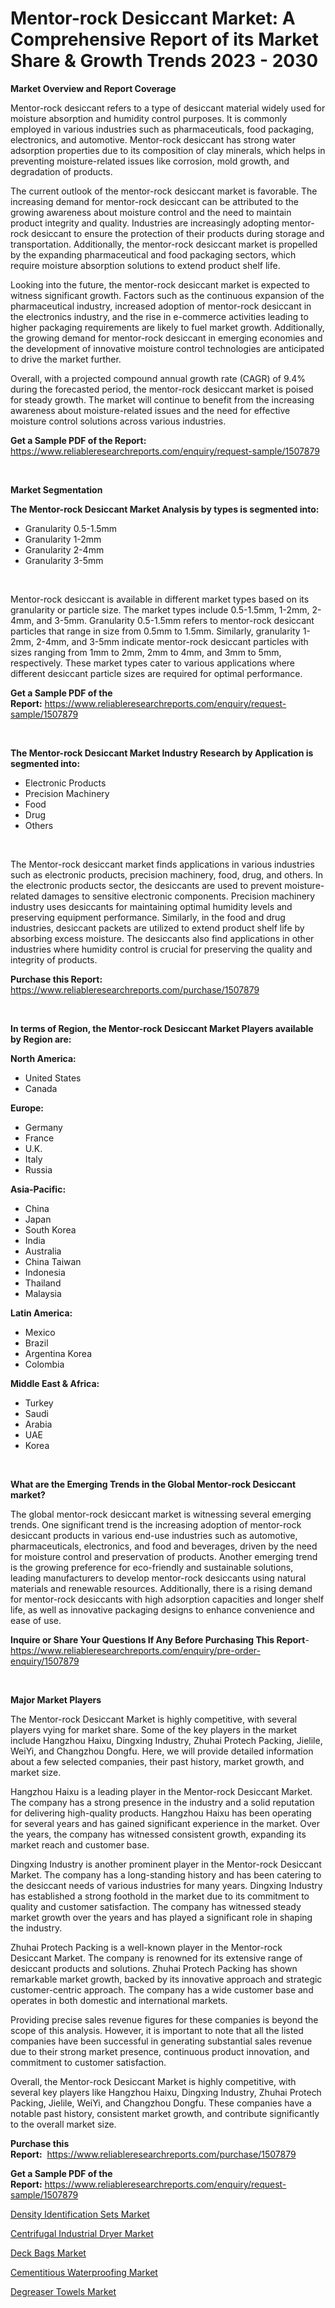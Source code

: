 <p><h1>Mentor-rock Desiccant Market: A Comprehensive Report of its Market Share & Growth Trends 2023 - 2030</h1></p><p><strong>Market Overview and Report Coverage</strong></p>
<p><p>Mentor-rock desiccant refers to a type of desiccant material widely used for moisture absorption and humidity control purposes. It is commonly employed in various industries such as pharmaceuticals, food packaging, electronics, and automotive. Mentor-rock desiccant has strong water adsorption properties due to its composition of clay minerals, which helps in preventing moisture-related issues like corrosion, mold growth, and degradation of products.</p><p>The current outlook of the mentor-rock desiccant market is favorable. The increasing demand for mentor-rock desiccant can be attributed to the growing awareness about moisture control and the need to maintain product integrity and quality. Industries are increasingly adopting mentor-rock desiccant to ensure the protection of their products during storage and transportation. Additionally, the mentor-rock desiccant market is propelled by the expanding pharmaceutical and food packaging sectors, which require moisture absorption solutions to extend product shelf life.</p><p>Looking into the future, the mentor-rock desiccant market is expected to witness significant growth. Factors such as the continuous expansion of the pharmaceutical industry, increased adoption of mentor-rock desiccant in the electronics industry, and the rise in e-commerce activities leading to higher packaging requirements are likely to fuel market growth. Additionally, the growing demand for mentor-rock desiccant in emerging economies and the development of innovative moisture control technologies are anticipated to drive the market further.</p><p>Overall, with a projected compound annual growth rate (CAGR) of 9.4% during the forecasted period, the mentor-rock desiccant market is poised for steady growth. The market will continue to benefit from the increasing awareness about moisture-related issues and the need for effective moisture control solutions across various industries.</p></p>
<p><strong>Get a Sample PDF of the Report:</strong> <a href="https://www.reliableresearchreports.com/enquiry/request-sample/1507879">https://www.reliableresearchreports.com/enquiry/request-sample/1507879</a></p>
<p>&nbsp;</p>
<p><strong>Market Segmentation</strong></p>
<p><strong>The Mentor-rock Desiccant Market Analysis by types is segmented into:</strong></p>
<p><ul><li>Granularity 0.5-1.5mm</li><li>Granularity 1-2mm</li><li>Granularity 2-4mm</li><li>Granularity 3-5mm</li></ul></p>
<p>&nbsp;</p>
<p><p>Mentor-rock desiccant is available in different market types based on its granularity or particle size. The market types include 0.5-1.5mm, 1-2mm, 2-4mm, and 3-5mm. Granularity 0.5-1.5mm refers to mentor-rock desiccant particles that range in size from 0.5mm to 1.5mm. Similarly, granularity 1-2mm, 2-4mm, and 3-5mm indicate mentor-rock desiccant particles with sizes ranging from 1mm to 2mm, 2mm to 4mm, and 3mm to 5mm, respectively. These market types cater to various applications where different desiccant particle sizes are required for optimal performance.</p></p>
<p><strong>Get a Sample PDF of the Report:</strong>&nbsp;<a href="https://www.reliableresearchreports.com/enquiry/request-sample/1507879">https://www.reliableresearchreports.com/enquiry/request-sample/1507879</a></p>
<p>&nbsp;</p>
<p><strong>The Mentor-rock Desiccant Market Industry Research by Application is segmented into:</strong></p>
<p><ul><li>Electronic Products</li><li>Precision Machinery</li><li>Food</li><li>Drug</li><li>Others</li></ul></p>
<p>&nbsp;</p>
<p><p>The Mentor-rock desiccant market finds applications in various industries such as electronic products, precision machinery, food, drug, and others. In the electronic products sector, the desiccants are used to prevent moisture-related damages to sensitive electronic components. Precision machinery industry uses desiccants for maintaining optimal humidity levels and preserving equipment performance. Similarly, in the food and drug industries, desiccant packets are utilized to extend product shelf life by absorbing excess moisture. The desiccants also find applications in other industries where humidity control is crucial for preserving the quality and integrity of products.</p></p>
<p><strong>Purchase this Report:</strong>&nbsp; <a href="https://www.reliableresearchreports.com/purchase/1507879">https://www.reliableresearchreports.com/purchase/1507879</a></p>
<p>&nbsp;</p>
<p><strong>In terms of Region, the Mentor-rock Desiccant Market Players available by Region are:</strong></p>
<p>
    <p> <strong> North America: </strong>
        <ul>
            <li>United States</li>
            <li>Canada</li>
        </ul>
        </p> 
    <p> <strong> Europe: </strong>
        <ul>
            <li>Germany</li>
            <li>France</li>
            <li>U.K.</li>
            <li>Italy</li>
            <li>Russia</li>
        </ul>
        </p> 
    <p> <strong> Asia-Pacific: </strong>
        <ul>
            <li>China</li>
            <li>Japan</li>
            <li>South Korea</li>
            <li>India</li>
            <li>Australia</li>
            <li>China Taiwan</li>
            <li>Indonesia</li>
            <li>Thailand</li>
            <li>Malaysia</li>
        </ul>
        </p> 
    <p> <strong> Latin America: </strong>
        <ul>
            <li>Mexico</li>
            <li>Brazil</li>
            <li>Argentina Korea</li>
            <li>Colombia</li>
        </ul>
        </p> 
    <p> <strong> Middle East & Africa: </strong>
        <ul>
            <li>Turkey</li>
            <li>Saudi</li>
            <li>Arabia</li>
            <li>UAE</li>
            <li>Korea</li>
        </ul>
    </p>
    </p>
<p>&nbsp;</p>
<p><strong>What are the Emerging Trends in the Global Mentor-rock Desiccant market?</strong></p>
<p><p>The global mentor-rock desiccant market is witnessing several emerging trends. One significant trend is the increasing adoption of mentor-rock desiccant products in various end-use industries such as automotive, pharmaceuticals, electronics, and food and beverages, driven by the need for moisture control and preservation of products. Another emerging trend is the growing preference for eco-friendly and sustainable solutions, leading manufacturers to develop mentor-rock desiccants using natural materials and renewable resources. Additionally, there is a rising demand for mentor-rock desiccants with high adsorption capacities and longer shelf life, as well as innovative packaging designs to enhance convenience and ease of use.</p></p>
<p><strong>Inquire or Share Your Questions If Any Before Purchasing This Report</strong>- <a href="https://www.reliableresearchreports.com/enquiry/pre-order-enquiry/1507879">https://www.reliableresearchreports.com/enquiry/pre-order-enquiry/1507879</a></p>
<p>&nbsp;</p>
<p><strong>Major Market Players</strong></p>
<p><p>The Mentor-rock Desiccant Market is highly competitive, with several players vying for market share. Some of the key players in the market include Hangzhou Haixu, Dingxing Industry, Zhuhai Protech Packing, Jielile, WeiYi, and Changzhou Dongfu. Here, we will provide detailed information about a few selected companies, their past history, market growth, and market size.</p><p>Hangzhou Haixu is a leading player in the Mentor-rock Desiccant Market. The company has a strong presence in the industry and a solid reputation for delivering high-quality products. Hangzhou Haixu has been operating for several years and has gained significant experience in the market. Over the years, the company has witnessed consistent growth, expanding its market reach and customer base.</p><p>Dingxing Industry is another prominent player in the Mentor-rock Desiccant Market. The company has a long-standing history and has been catering to the desiccant needs of various industries for many years. Dingxing Industry has established a strong foothold in the market due to its commitment to quality and customer satisfaction. The company has witnessed steady market growth over the years and has played a significant role in shaping the industry.</p><p>Zhuhai Protech Packing is a well-known player in the Mentor-rock Desiccant Market. The company is renowned for its extensive range of desiccant products and solutions. Zhuhai Protech Packing has shown remarkable market growth, backed by its innovative approach and strategic customer-centric approach. The company has a wide customer base and operates in both domestic and international markets.</p><p>Providing precise sales revenue figures for these companies is beyond the scope of this analysis. However, it is important to note that all the listed companies have been successful in generating substantial sales revenue due to their strong market presence, continuous product innovation, and commitment to customer satisfaction.</p><p>Overall, the Mentor-rock Desiccant Market is highly competitive, with several key players like Hangzhou Haixu, Dingxing Industry, Zhuhai Protech Packing, Jielile, WeiYi, and Changzhou Dongfu. These companies have a notable past history, consistent market growth, and contribute significantly to the overall market size.</p></p>
<p><strong>Purchase this Report:</strong>&nbsp;&nbsp;<a href="https://www.reliableresearchreports.com/purchase/1507879">https://www.reliableresearchreports.com/purchase/1507879</a></p>
<p></p>
<p><strong>Get a Sample PDF of the Report:</strong>&nbsp;<a href="https://www.reliableresearchreports.com/enquiry/request-sample/1507879">https://www.reliableresearchreports.com/enquiry/request-sample/1507879</a></p>
<p><p><a href="https://www.linkedin.com/pulse/density-identification-sets-market-size-forecast-2023-2030/">Density Identification Sets Market</a></p><p><a href="https://medium.com/@reportprime01/centrifugal-industrial-dryer-market-size-growth-forecast-2023-2030-33222ac1d2f1">Centrifugal Industrial Dryer Market</a></p><p><a href="https://www.linkedin.com/pulse/deck-bags-market-size-forecast-2023-2030-smart-survey-reports/">Deck Bags Market</a></p><p><a href="https://medium.com/@mhdhonirp23/cementitious-waterproofing-market-size-growth-forecast-2023-2030-8b73b4b84afa">Cementitious Waterproofing Market</a></p><p><a href="https://www.linkedin.com/pulse/degreaser-towels-market-size-forecast-2023/">Degreaser Towels Market</a></p></p>